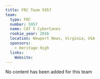 ```yaml
---
title: FRC Team 5957
team:
  type: FRC
  number: 5957
  name: CAT 5 CyberCanes
  rookie_year: 2016
  location: Newport News, Virginia, USA
  sponsors:
    - Heritage High
  links:
    Website: 
---
```

No content has been added for this team